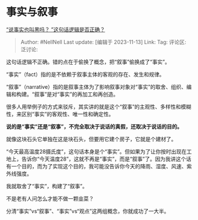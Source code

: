 # 事实与叙事
[“说事实也叫黑吗？ ”这句话逻辑是否正确？](https://www.zhihu.com/question/474558870/answer/3286736579)

> Author: #NellNell
> Last update: [编辑于 2023-11-13]
> Link:
> Tag:
> 评论区:
> 泛讨论:

这句话逻辑不正确。错的点在于偷换了概念，把“叙事”偷换成了“事实”。

“事实”（fact）指的是不依赖于叙事主体的客观的存在、发生和规律。

“叙事”（narrative）指的是叙事主体为了影响叙事对象对“事实”的取舍、组织、编辑和构建。“叙事”是对“事实”的再加工和再创造。

很多人用举例子的方式来驳斥，其实讲的就是这个“叙事”的主观性、多样性和模糊性，来区别“事实”的客观性、唯一性和确定性。

**说的是“事实”还是“叙事”，不完全取决于说话的真假，还取决于说话的目的。**

就像这块石头它单独在这是块石头，但要用它建个房子，它就是个建材了。

“今天最高温度28摄氏度”，这句话本身是个“事实”。但如果为了让你按时出现在工地上，告诉你“今天温度28”，这就不再是“事实”，而是“叙事”了。因为我讲这个话有一个目的，而为了实现这个目的，我可能没告诉你今天的降雨、湿度、风速、紫外线强度。

我就取舍了“事实”，构建了“叙事”。

不是老有人问怎么才能不做一颗韭菜？

分清“事实”vs“叙事”、“事实”vs“观点”这两组概念，你就成功了一大半。
